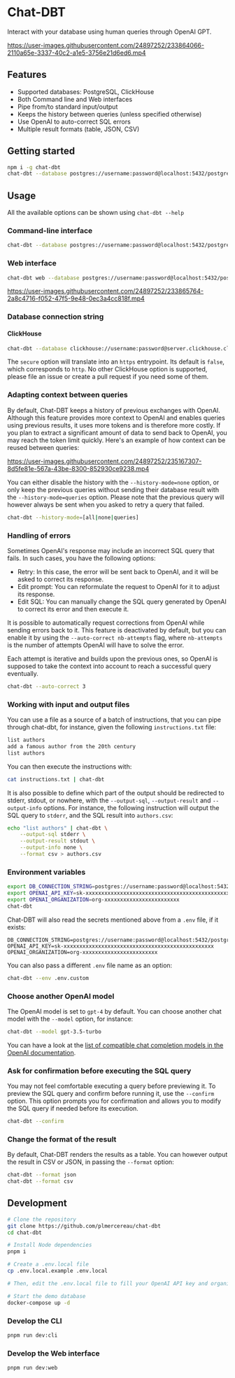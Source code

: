 # Chat-DBT

Interact with your database using human queries through OpenAI GPT.

https://user-images.githubusercontent.com/24897252/233864066-2110a65e-3337-40c2-a1e5-3756e21d6ed6.mp4

## Features

-   Supported databases: PostgreSQL, ClickHouse
-   Both Command line and Web interfaces
-   Pipe from/to standard input/output
-   Keeps the history between queries (unless specified otherwise)
-   Use OpenAI to auto-correct SQL errors
-   Multiple result formats (table, JSON, CSV)

## Getting started

```sh
npm i -g chat-dbt
chat-dbt --database postgres://username:password@localhost:5432/postgres --key openai-key
```

## Usage

All the available options can be shown using `chat-dbt --help`

### Command-line interface

```sh
chat-dbt --database postgres://username:password@localhost:5432/postgres --key openai-key
```

### Web interface

```sh
chat-dbt web --database postgres://username:password@localhost:5432/postgres --key openai-key
```

https://user-images.githubusercontent.com/24897252/233865764-2a8c4716-f052-47f5-9e48-0ec3a4cc818f.mp4

### Database connection string

#### ClickHouse

```sh
chat-dbt --database clickhouse://username:password@server.clickhouse.cloud?secure=true
```

The `secure` option will translate into an `https` entrypoint. Its default is `false`, which corresponds to `http`.
No other ClickHouse option is supported, please file an issue or create a pull request if you need some of them.

### Adapting context between queries

By default, Chat-DBT keeps a history of previous exchanges with OpenAI. Although this feature provides more context to OpenAI and enables queries using previous results, it uses more tokens and is therefore more costly. If you plan to extract a significant amount of data to send back to OpenAI, you may reach the token limit quickly. Here's an example of how context can be reused between queries:

https://user-images.githubusercontent.com/24897252/235167307-8d5fe81e-567a-43be-8300-852930ce9238.mp4

You can either disable the history with the `--history-mode=none` option, or only keep the previous queries without sending their database result with the `--history-mode=queries` option. Please note that the previous query will however always be sent when you asked to retry a query that failed.

```sh
chat-dbt --history-mode=[all|none|queries]
```

<!-- TODO explain a bit further why this feature is powerful, but why it costs an arm -->

### Handling of errors

Sometimes OpenAI's response may include an incorrect SQL query that fails. In such cases, you have the following options:

-   Retry: In this case, the error will be sent back to OpenAI, and it will be asked to correct its response.
-   Edit prompt: You can reformulate the request to OpenAI for it to adjust its response.
-   Edit SQL: You can manually change the SQL query generated by OpenAI to correct its error and then execute it.

It is possible to automatically request corrections from OpenAI while sending errors back to it. This feature is deactivated by default, but you can enable it by using the `--auto-correct nb-attempts` flag, where `nb-attempts` is the number of attempts OpenAI will have to solve the error.

Each attempt is iterative and builds upon the previous ones, so OpenAI is supposed to take the context into account to reach a successful query eventually.

```sh
chat-dbt --auto-correct 3
```

### Working with input and output files

You can use a file as a source of a batch of instructions, that you can pipe through chat-dbt, for instance, given the following `instructions.txt` file:

```sh
list authors
add a famous author from the 20th century
list authors
```

You can then execute the instructions with:

```sh
cat instructions.txt | chat-dbt
```

It is also possible to define which part of the output should be redirected to stderr, stdout, or nowhere, with the `--output-sql`, `--output-result` and `--output-info` options. For instance, the following instruction will output the SQL query to `stderr`, and the SQL result into `authors.csv`:

```sh
echo "list authors" | chat-dbt \
    --output-sql stderr \
    --output-result stdout \
    --output-info none \
    --format csv > authors.csv
```

### Environment variables

```sh
export DB_CONNECTION_STRING=postgres://username:password@localhost:5432/postgres
export OPENAI_API_KEY=sk-xxxxxxxxxxxxxxxxxxxxxxxxxxxxxxxxxxxxxxxxxxxxxxxx
export OPENAI_ORGANIZATION=org-xxxxxxxxxxxxxxxxxxxxxxxx
chat-dbt
```

Chat-DBT will also read the secrets mentioned above from a `.env` file, if it exists:

```
DB_CONNECTION_STRING=postgres://username:password@localhost:5432/postgres
OPENAI_API_KEY=sk-xxxxxxxxxxxxxxxxxxxxxxxxxxxxxxxxxxxxxxxxxxxxxxxx
OPENAI_ORGANIZATION=org-xxxxxxxxxxxxxxxxxxxxxxxx
```

You can also pass a different `.env` file name as an option:

```sh
chat-dbt --env .env.custom
```

### Choose another OpenAI model

The OpenAI model is set to `gpt-4` by default. You can choose another chat model with the `--model` option, for instance:

```sh
chat-dbt --model gpt-3.5-turbo
```

You can have a look at the [list of compatible chat completion models in the OpenAI documentation](https://platform.openai.com/docs/models/model-endpoint-compatibility).

### Ask for confirmation before executing the SQL query

You may not feel comfortable executing a query before previewing it. To preview the SQL query and confirm before running it, use the `--confirm` option. This option prompts you for confirmation and allows you to modify the SQL query if needed before its execution.

```sh
chat-dbt --confirm
```

### Change the format of the result

By default, Chat-DBT renders the results as a table. You can however output the result in CSV or JSON, in passing the `--format` option:

```sh
chat-dbt --format json
chat-dbt --format csv
```

<!-- ## How it works

## FAQ

### Is it safe?

### How can I process the data back ? (reformulate)

### Can I use Chat-DBT with another DBMS e.g. MySQL?

### There's a bug or a missing feature, what can I do? -->

## Development

```sh
# Clone the repository
git clone https://github.com/plmercereau/chat-dbt
cd chat-dbt

# Install Node dependencies
pnpm i

# Create a .env.local file
cp .env.local.example .env.local

# Then, edit the .env.local file to fill your OpenAI API key and organisation

# Start the demo database
docker-compose up -d
```

### Develop the CLI

```sh
pnpm run dev:cli
```

### Develop the Web interface

```sh
pnpm run dev:web
```
